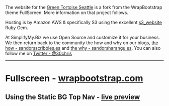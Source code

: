 The website for the [Green Tortoise Seattle](http://greentortoise.net/) is a fork from the WrapBootstrap theme FullScreen.  More information on that project follows.

Hosting is by Amazon AWS & specifically S3 using the excellent [s3_website](https://github.com/laurilehmijoki/s3_website) Ruby Gem.

At SimplifyMy.Biz we use Open Source and customize it for your business.  We then return back to the community the how and why on our blogs, [the how - sandorsscribbles.es](http://sandorsscribbl.es/) and [the why - sandorsharangu.es](http://sandorsharangu.es/).  You can also follow me on [Twitter - @30chris](https://twitter.com/e30chris)

---

# Fullscreen - [wrapbootstrap.com](https://wrapbootstrap.com/theme/fullscreen-simple-one-page-theme-WB0C6339N)

## Using the Static BG Top Nav - [live preview](http://wrapbootstrap.com/preview/WB0C6339N)
